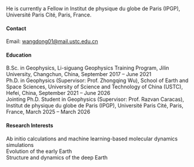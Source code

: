 


He is currently a Fellow in Institut de physique du globe de Paris (IPGP), Université Paris Cité, Paris, France.

#### Contact

Email: wangdong01@mail.ustc.edu.cn

#### Education
B.Sc. in Geophysics, Li-siguang Geophysics Training Program, Jilin University, Changchun, China, September 2017 – June 2021\
Ph.D. in Geophysics (Supervisor: Prof. Zhongqing Wu), School of Earth and Space Sciences, University of Science and Technology of China (USTC), Hefei, China, September 2021 – June 2026\
Jointing Ph.D. Student in Geophysics (Supervisor: Prof. Razvan Caracas), Institut de physique du globe de Paris (IPGP), Université Paris Cité, Paris, France, March 2025 – March 2026

#### Research Interests
Ab initio calculations and machine learning-based molecular dynamics simulations\
Evolution of the early Earth\
Structure and dynamics of the deep Earth


